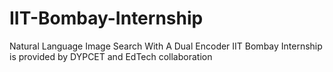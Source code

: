 # IIT-Bombay-Internship
Natural Language Image Search With A Dual Encoder
IIT Bombay Internship is provided by DYPCET and EdTech collaboration
